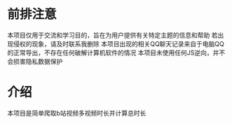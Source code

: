 # 前排注意
本项目仅用于交流和学习目的，旨在为用户提供有关特定主题的信息和帮助
若出现侵权的现象，请及时联系我删除
本项目出现的相关QQ聊天记录来自于电脑QQ的正常导出，不存在任何破解计算机软件的情况
本项目未使用任何JS逆向，并不会损害隐私数据保护

# 介绍
本项目是简单爬取b站视频多视频时长并计算总时长
